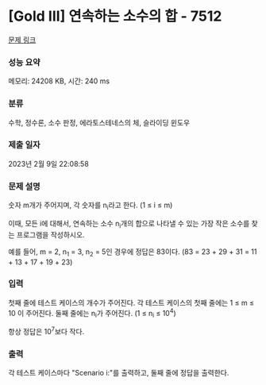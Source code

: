 # [Gold III] 연속하는 소수의 합 - 7512 

[문제 링크](https://www.acmicpc.net/problem/7512) 

### 성능 요약

메모리: 24208 KB, 시간: 240 ms

### 분류

수학, 정수론, 소수 판정, 에라토스테네스의 체, 슬라이딩 윈도우

### 제출 일자

2023년 2월 9일 22:08:58

### 문제 설명

<p>숫자 m개가 주어지며, 각 숫자를 n<sub>i</sub>라고 한다. (1 ≤ i ≤ m)</p>

<p>이때, 모든 i에 대해서, 연속하는 소수 n<sub>i</sub>개의 합으로 나타낼 수 있는 가장 작은 소수를 찾는 프로그램을 작성하시오.</p>

<p>예를 들어, m = 2, n<sub>1</sub> = 3, n<sub>2</sub> = 5인 경우에 정답은 83이다. (83 = 23 + 29 + 31 = 11 + 13 + 17 + 19 + 23)</p>

### 입력 

 <p>첫째 줄에 테스트 케이스의 개수가 주어진다. 각 테스트 케이스의 첫째 줄에는 1 ≤ m ≤ 10 이 주어진다. 둘째 줄에는 n<sub>i</sub>가 주어진다. (1 ≤ n<sub>i</sub> ≤ 10<sup>4</sup>)</p>

<p>항상 정답은 10<sup>7</sup>보다 작다.</p>

### 출력 

 <p>각 테스트 케이스마다 "Scenario i:"를 출력하고, 둘째 줄에 정답을 출력한다.</p>

